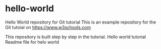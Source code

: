 # hello-world
Hello World repository for Git tutorial
This is an example repository for the Git tutoial on https://www.w3schools.com

This repository is built step by step in the tutorial. 
Hello world tutorial
Readme file for helo world
